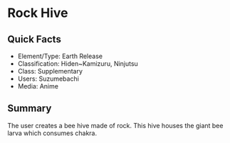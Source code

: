 # Rock Hive

## Quick Facts
- Element/Type: Earth Release
- Classification: Hiden~Kamizuru, Ninjutsu
- Class: Supplementary
- Users: Suzumebachi
- Media: Anime

## Summary
The user creates a bee hive made of rock. This hive houses the giant bee larva which consumes chakra.
